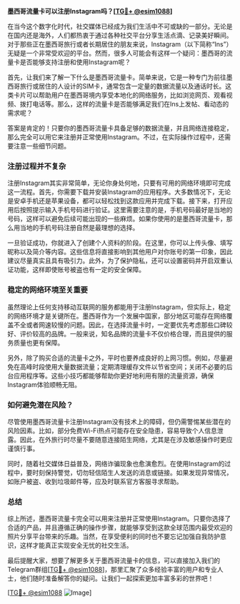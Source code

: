 **墨西哥流量卡可以注册Instagram吗？[[TG💪+ @esim1088](https://t.me/s/esim1088)]**

在当今这个数字化时代，社交媒体已经成为我们生活中不可或缺的一部分。无论是在国内还是海外，人们都热衷于通过各种社交平台分享生活点滴、记录美好瞬间。对于那些正在墨西哥旅行或者长期居住的朋友来说，Instagram（以下简称“Ins”）无疑是一个非常受欢迎的平台。然而，很多人可能会有这样一个疑问：墨西哥的流量卡是否能够支持注册和使用Instagram呢？

首先，让我们来了解一下什么是墨西哥流量卡。简单来说，它是一种专门为前往墨西哥旅行或居住的人设计的SIM卡，通常包含一定量的数据流量以及通话时长。这类卡片可以帮助用户在墨西哥境内享受本地化的网络服务，比如浏览网页、观看视频、拨打电话等。那么，这样的流量卡是否能够满足我们在Ins上发帖、看动态的需求呢？

答案是肯定的！只要你的墨西哥流量卡具备足够的数据流量，并且网络连接稳定，那么完全可以用它来注册并正常使用Instagram。不过，在实际操作过程中，还需要注意一些细节问题。

### 注册过程并不复杂

注册Instagram其实非常简单，无论你身处何地，只要有可用的网络环境即可完成这一流程。首先，你需要下载并安装Instagram的应用程序。大多数情况下，无论是安卓手机还是苹果设备，都可以轻松找到这款应用并完成下载。接下来，打开应用后按照提示输入手机号码进行验证。这里需要注意的是，手机号码最好是当地的号码，这样可以避免后续可能出现的一些麻烦。如果你使用的是墨西哥流量卡，那么用当地的手机号码注册自然是最理想的选择。

一旦验证成功，你就进入了创建个人资料的阶段。在这里，你可以上传头像、填写昵称以及简介等内容。这些信息将直接影响到其他用户对你账号的第一印象，因此建议尽量真实且具有吸引力。此外，为了保护隐私，还可以设置密码并开启双重认证功能，这样即使账号被盗也有一定的安全保障。

### 稳定的网络环境至关重要

虽然理论上任何支持移动互联网的服务都能用于注册Instagram，但实际上，稳定的网络环境才是关键所在。墨西哥作为一个发展中国家，部分地区可能存在网络覆盖不全或者网速较慢的问题。因此，在选择流量卡时，一定要优先考虑那些口碑较好、评价较高的品牌。一般来说，知名品牌的流量卡不仅价格合理，而且提供的服务质量也更有保障。

另外，除了购买合适的流量卡之外，平时也要养成良好的上网习惯。例如，尽量避免在高峰时段使用大量数据流量；定期清理缓存文件以节省空间；关闭不必要的后台应用程序等。这些小技巧都能够帮助你更好地利用有限的流量资源，确保Instagram体验顺畅无阻。

### 如何避免潜在风险？

尽管使用墨西哥流量卡注册Instagram没有技术上的障碍，但仍需警惕某些潜在的风险因素。比如，部分免费Wi-Fi热点可能存在安全隐患，容易导致个人信息泄露。因此，在外旅行时尽量不要随意连接陌生网络，尤其是在涉及敏感操作时更应谨慎行事。

同时，随着社交媒体日益普及，网络诈骗现象也愈演愈烈。在使用Instagram的过程中，要时刻保持警觉，切勿轻信陌生人发送的消息或链接。如果发现异常情况，如账户被盗、收到垃圾邮件等，应及时联系官方客服寻求帮助。

### 总结

综上所述，墨西哥流量卡完全可以用来注册并正常使用Instagram。只要你选择了合适的产品，并且遵循正确的操作步骤，就能够享受到这款全球范围内最受欢迎的照片分享平台带来的乐趣。当然，在享受便利的同时也不要忘记加强自我防护意识，这样才能真正实现安全无忧的社交生活。

最后提醒大家，想要了解更多关于墨西哥流量卡的信息，可以直接加入我们的Telegram群组[[TG💪+ @esim1088](https://t.me/s/esim1088)]，那里汇聚了众多经验丰富的用户和专业人士，他们随时准备解答你的疑问。让我们一起探索更加丰富多彩的世界吧！

[[TG💪+ @esim1088](https://t.me/s/esim1088) ![Image](https://i.postimg.cc/4NQfJmqS/Snipaste-2025-05-13-00-14-12.png)]